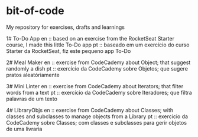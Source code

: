 # bit-of-code
My repository for exercises, drafts and learnings

1# To-Do App
en :: based on an exercise from the RocketSeat Starter course, I made this little To-Do app
pt :: baseado em um exercício do curso Starter da RocketSeat, fiz este pequeno app To-Do

2# Meal Maker
en :: exercise from CodeCademy about Object; that suggest randomly a dish
pt :: exercício da CodeCademy sobre Objetos; que sugere pratos aleatóriamente

3# Mini Linter
en :: exercise from CodeCademy about Iterators; that filter words from a text
pt :: exercício da CodeCademy sobre Iteradores; que filtra palavras de um texto

4# LibraryObjs
en :: exercise from CodeCademy about Classes; with classes and subclasses to manage objects from a Library
pt :: exercício da CodeCademy sobre Classes; com classes e subclasses para gerir objetos de uma livraria